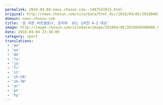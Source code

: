 ```yaml
---
permalink: 2018-04-04-news.chosun.com--1487541015.html
original: http://news.chosun.com/site/data/html_dir/2018/04/05/2018040500719.html
domain: news.chosun.com
title: '운 따른 바르셀로나, 로마와  UCL 1차전 4-1 대승'
image: http://image.chosun.com/sitedata/image/201804/05/2018040500698_0.jpg
date: 2018-04-04 23:38:09
category: sport
translations: 
 - 'en'
 - 'es'
 - 'de'
 - 'ru'
 - 'ja'
 - 'fr'
 - 'it'
 - 'zh-CN'
 - 'zh-TW'
 - 'ar'
 - 'pt'
 - 'hy'
---
```


